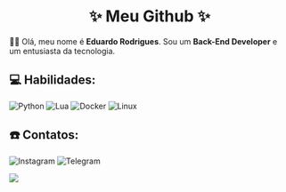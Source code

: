 <h1 align="center">✨ Meu Github ✨</h1>

👋🏽 Olá, meu nome é **Eduardo Rodrigues**. Sou um **Back-End Developer** e um entusiasta da tecnologia.   

## 💻 Habilidades:

![Python](https://img.shields.io/badge/Python-FFD43B?style=for-the-badge&logo=python&logoColor=blue)
![Lua](https://img.shields.io/badge/lua-%232C2D72.svg?style=for-the-badge&logo=lua&logoColor=white)
![Docker](https://img.shields.io/badge/docker-%230db7ed.svg?style=for-the-badge&logo=docker&logoColor=white)
![Linux](https://img.shields.io/badge/Linux-FCC624?style=for-the-badge&logo=linux&logoColor=black)

## ☎️ Contatos:
![Instagram](https://img.shields.io/badge/siredurs-%23E4405F.svg?style=for-the-badge&logo=Instagram&logoColor=white)
![Telegram](https://img.shields.io/badge/siredurs-2CA5E0?style=for-the-badge&logo=telegram&logoColor=white)

<img align="center" src="https://github-readme-stats.vercel.app/api?username=SirEduRs&theme=dark&show_icons=true&locale=pt-br&border_radius=15&hide_rank=true&disable_animations=true"/>
